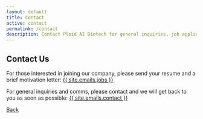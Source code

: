```yaml
---
layout: default
title: Contact
active: contact
permalink: /contact
description: Contact Ploid AI Biotech for general inquiries, job applications, and collaborations. Join us in leading the next wave of biotech innovation.
---
```


## Contact Us

For those interested in joining our company, please send your resume and a brief motivation letter: <a href="mailto:{{ site.emails.jobs }}" class="link-body-emphasis link-underline link-underline-opacity-0">{{ site.emails.jobs }}</a>

For general inquiries and comms, please contact and we will get back to you as soon as possible: <a href="mailto:{{ site.emails.contact }}" class="link-body-emphasis link-underline link-underline-opacity-0">{{ site.emails.contact }}</a>

<a href="{{ site.baseurl }}/" class="link-body-emphasis link-underline link-underline-opacity-0">Back</a>
